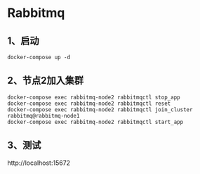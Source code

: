 # Rabbitmq
## 1、启动
```SHELL
docker-compose up -d
```

## 2、节点2加入集群
```SHELL
docker-compose exec rabbitmq-node2 rabbitmqctl stop_app
docker-compose exec rabbitmq-node2 rabbitmqctl reset
docker-compose exec rabbitmq-node2 rabbitmqctl join_cluster rabbitmq@rabbitmq-node1
docker-compose exec rabbitmq-node2 rabbitmqctl start_app
```

## 3、测试
http://localhost:15672